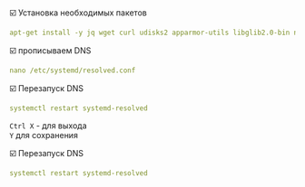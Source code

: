 :ballot_box_with_check: Установка необходимых пакетов
```yaml
apt-get install -y jq wget curl udisks2 apparmor-utils libglib2.0-bin network-manager dbus systemd-journal-remote systemd-resolved bluez
```
:ballot_box_with_check: прописываем DNS
```yaml
nano /etc/systemd/resolved.conf
```
:ballot_box_with_check: Перезапуск DNS    
```yaml
systemctl restart systemd-resolved
```
`Ctrl X` - для выхода    
`Y` для сохранения    

:ballot_box_with_check: Перезапуск DNS    
```yaml
systemctl restart systemd-resolved
```
